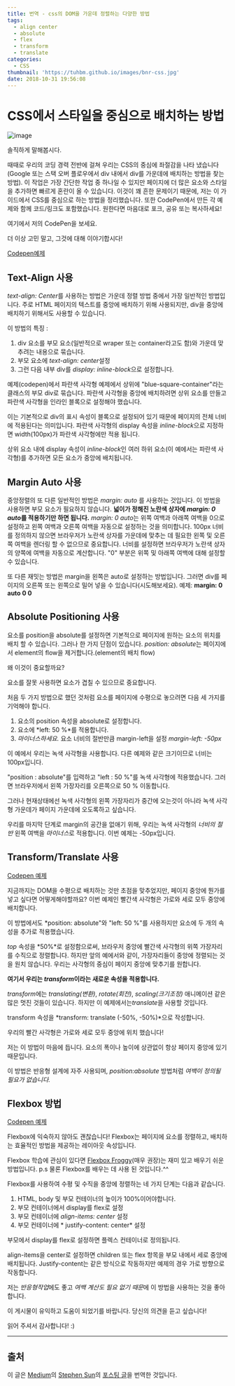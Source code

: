 ```yaml
---
title: 번역 - css의 DOM을 가운데 정렬하는 다양한 방법
tags:
  - align center
  - absolute
  - flex
  - transform
  - translate
categories:
  - CSS
thumbnail: 'https://tuhbm.github.io/images/bnr-css.jpg'
date: 2018-10-31 19:56:08
---
```


# CSS에서 스타일을 중심으로 배치하는 방법
![image](https://tuhbm.github.io/images/css-align-center.jpg)

솔직하게 말해봅시다.

때때로 우리의 코딩 경력 전반에 걸쳐 우리는 CSS의 중심에 좌절감을 나타 냈습니다(Google 또는 스택 오버 플로우에서 div 내에서 div를 가운데에 배치하는 방법을 찾는 방법).
이 작업은 가장 간단한 작업 중 하나일 수 있지만 페이지에 더 많은 요소와 스타일을 추가하면 빠르게 혼란이 올 수 있습니다.
이것이 꽤 흔한 문제이기 때문에, 저는 이 가이드에서 CSS를 중심으로 하는 방법을 정리했습니다.
또한 CodePen에서 만든 각 예제와 함께 코드/링크도 포함했습니다. 원한다면 마음대로 포크, 공유 또는 복사하세요!

여기에서 저의 CodePen을 보세요.

더 이상 고민 말고, 그것에 대해 이야기합시다!
<!-- more -->
[Codepen예제](https://codepen.io/stephen_sun/pen/PajMNR)

## Text-Align 사용

*text-align: Center*를 사용하는 방법은 가운데 정렬 방법 중에서 가장 일반적인 방법입니다. 주로 HTML 페이지의 텍스트를 중앙에 배치하기 위해 사용되지만, div을 중앙에 배치하기 위해서도 사용할 수 있습니다.

이 방법의 특징 :
1. div 요소를 부모 요소(일반적으로 wraper 또는 container라고도 함)와 가운데 맞추려는 내용으로 묶습니다.
2. 부모 요소에 *text-align: center*설정
3. 그런 다음 내부 div를 *display: inline-block*으로 설정합니다.

예제(codepen)에서 파란색 사각형 예제에서 상위에 "blue-square-container"라는 클래스의 부모 div로 묶습니다. 파란색 사각형을 중앙에 배치하려면 상위 요소를 만들고 파란색 사각형을 인라인 블록으로 설정해야 했습니다.

이는 기본적으로 div의 표시 속성이 블록으로 설정되어 있기 때문에 페이지의 전체 너비에 적용된다는 의미입니다. 파란색 사각형의 display 속성을 *inline-block*으로 지정하면 width(100px)가 파란색 사각형에만 적용 됩니다.

상위 요소 내에 display 속성이 *inline-block*인 여러 하위 요소(이 예에서는 파란색 사각형)를 추가하면 모든 요소가 중앙에 배치됩니다.

## Margin Auto 사용

중앙정렬의 또 다른 일반적인 방법은 *margin: auto* 를 사용하는 것입니다. 이 방법을 사용하면 부모 요소가 필요하지 않습니다.
**넓이가 정해진 노란색 상자에 *margin: 0 auto*를 적용하기만 하면 됩니다.**
*margin: 0 auto*는 위쪽 여백과 아래쪽 여백을 0으로 설정하고 왼쪽 여백과 오른쪽 여백을 자동으로 설정하는 것을 의미합니다.
100px 너비를 정의하지 않으면 브라우저가 노란색 상자를 가운데에 맞추는 데 필요한 왼쪽 및 오른쪽 여백을 렌더링 할 수 없으므로 중요합니다.
너비를 설정하면 브라우저가 노란색 상자의 양쪽에 여백을 자동으로 계산합니다.
"0" 부분은 위쪽 및 아래쪽 여백에 대해 설정할 수 있습니다.

또 다른 재밋는 방법은 margin을 왼쪽은 auto로 설정하는 방법입니다. 
그러면 div를 페이지의 오른쪽 또는 왼쪽으로 밀어 넣을 수 있습니다(시도해보세요).
예제: **margin: 0 auto 0 0**


## Absolute Positioning 사용

요소를 position을 absolute를 설정하면 기본적으로 페이지에 원하는 요소의 위치를 배치 할 수 있습니다. 그러나 한 가지 단점이 있습니다.
*position: absolute*는 페이지에서 element의 flow을 제거합니다.(element의 배치 flow)

왜 이것이 중요할까요?

요소를 잘못 사용하면 요소가 겹칠 수 있으므로 중요합니다.

처음 두 가지 방법으로 했던 것처럼 요소를 페이지에 수평으로 놓으려면 다음 세 가지를 기억해야 합니다.
1. 요소의 position 속성을 absolute로 설정합니다.
2. 요소에 *left: 50 %*를 적용합니다.
3. *마이너스하세요.* 요소 너비의 절반만큼 margin-left을  설정 *margin-left: -50px*

이 예에서 우리는 녹색 사각형을 사용합니다. 다른 예제와 같은 크기이므로 너비는 100px입니다.

"position : absolute"를 입력하고 "left : 50 %"를 녹색 사각형에 적용했습니다. 그러면 브라우저에서 왼쪽 가장자리를 오른쪽으로 50 % 이동합니다.

그러나 현재상태에선 녹색 사각형의 왼쪽 가장자리가 중간에 오는것이 아니라 녹색 사각형 가운데가 페이지 가운데에 오도록하고 싶습니다.

우리를 마지막 단계로 margin의 공간을 없애기 위해, 우리는 녹색 사각형의 *너비의 절반* 왼쪽 여백을 *마이너스*로 적용합니다.
이번 예제는 -50px입니다.


## Transform/Translate 사용

[Codepen 예제](https://codepen.io/stephen_sun/pen/WyENWK)

지금까지는 DOM을 수평으로 배치하는 것만 초점을 맞추었지만, 페이지 중앙에 뭔가를 넣고 싶다면 어떻게해야할까요?
이번 예제인 빨간색 사각형은 가로와 세로 모두 중앙에 배치합니다.

이 방법에서도 *position: absolute"와 "left: 50 %"를 사용하지만 요소에 두 개의 속성을 추가로 적용했습니다.

*top* 속성을 *50%*로 설정함으로써, 브라우저 중앙에 빨간색 사각형의 위쪽 가장자리를 수직으로 정렬합니다. 하지만 앞의 예에서와 같이, 가장자리들이 중앙에 정렬되는 것을 원치 않습니다. 우리는 사각형의 중심이 페이지 중앙에 맞추기를 원합니다.

**여기서 우리는 *transform*이라는 새로운 속성을 적용합니다.**

*transform*에는 *translating(변환)*, *rotate(회전)*, *scaling(크기조정)* 애니메이션 같은 많은 멋진 것들이 있습니다.
하지만 이 예제에서는*translate*을 사용할 것입니다.

transform 속성을 *transform: translate (-50%, -50%)*으로 작성합니다.

우리의 빨간 사각형은 가로와 세로 모두 중앙에 위치 했습니다!

저는 이 방법이 마음에 듭니다. 요소의 폭이나 높이에 상관없이 항상 페이지 중앙에 있기 때문입니다.

이 방법은 반응형 설계에 자주 사용되며, *position:absolute* 방법처럼 *여백이 정의될 필요가 없습니다.*


## Flexbox 방법

[Codepen 예제](https://codepen.io/stephen_sun/pen/ERvxqa)

Flexbox에 익숙하지 않아도 괜찮습니다! 
Flexbox는 페이지에 요소를 정렬하고, 배치하는 효율적인 방법을 제공하는 레이아웃 속성입니다.

Flexbox 학습에 관심이 있다면 [Flexbox Froggy](https://flexboxfroggy.com/)(매우 권장)는 재미 있고 배우기 쉬운 방법입니다.
p.s 물론 Flexbox를 배우는 데 사용 된 것입니다.^^

Flexbox를 사용하여 수평 및 수직을 중앙에 정렬하는 네 가지 단계는 다음과 같습니다.
1. HTML, body 및 부모 컨테이너의 높이가 100%이어야합니다.
2. 부모 컨테이너에서 display를 flex로 설정
3. 부모 컨테이너에 *align-items: center* 설정
4. 부모 컨테이너에 * justify-content: center* 설정

부모에서 display를 flex로 설정하면 플렉스 컨테이너로 정의됩니다.

align-items을 center로 설정하면 children 또는 flex 항목을 부모 내에서 세로 중앙에 배치됩니다.
Justify-content는 같은 방식으로 작동하지만 예제의 경우 가로 방향으로 작동합니다.

저는 *반응형작업*에도 좋고 *여백 계산도 필요 없기 때문*에 이 방법을 사용하는 것을 좋아합니다.

이 게시물이 유익하고 도움이 되었기를 바랍니다. 
당신의 의견을 듣고 싶습니다!

읽어 주셔서 감사합니다! :)

********
## 출처

이 글은 [Medium](https://medium.com/)의 [Stephen Sun](https://medium.freecodecamp.org/@stephen_sun)의 [포스팅 글](https://medium.freecodecamp.org/how-to-center-things-with-style-in-css-dc87b7542689)을 번역한 것입니다.